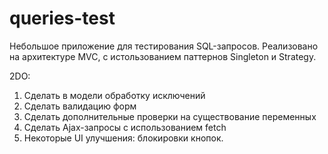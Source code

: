 # queries-test
Небольшое приложение для тестирования SQL-запросов.
Реализовано на архитектуре MVC, с истользованием паттернов Singleton и Strategy.

2DO:
1. Сделать в модели обработку исключений 
2. Сделать валидацию форм
3. Сделать дополнительные проверки на существование переменных
4. Сделать Ajax-запросы с использованием fetch
5. Некоторые UI улучшения: блокировки кнопок.